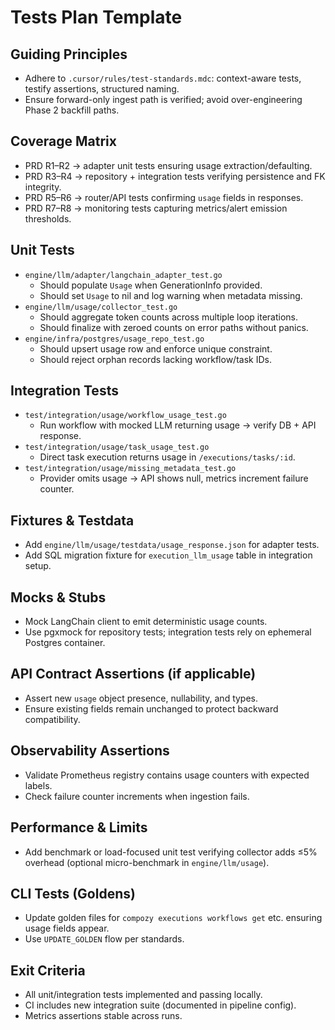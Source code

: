 # Tests Plan Template

## Guiding Principles

- Adhere to `.cursor/rules/test-standards.mdc`: context-aware tests, testify assertions, structured naming.
- Ensure forward-only ingest path is verified; avoid over-engineering Phase 2 backfill paths.

## Coverage Matrix

- PRD R1–R2 → adapter unit tests ensuring usage extraction/defaulting.
- PRD R3–R4 → repository + integration tests verifying persistence and FK integrity.
- PRD R5–R6 → router/API tests confirming `usage` fields in responses.
- PRD R7–R8 → monitoring tests capturing metrics/alert emission thresholds.

## Unit Tests

- `engine/llm/adapter/langchain_adapter_test.go`
  - Should populate `Usage` when GenerationInfo provided.
  - Should set `Usage` to nil and log warning when metadata missing.
- `engine/llm/usage/collector_test.go`
  - Should aggregate token counts across multiple loop iterations.
  - Should finalize with zeroed counts on error paths without panics.
- `engine/infra/postgres/usage_repo_test.go`
  - Should upsert usage row and enforce unique constraint.
  - Should reject orphan records lacking workflow/task IDs.

## Integration Tests

- `test/integration/usage/workflow_usage_test.go`
  - Run workflow with mocked LLM returning usage → verify DB + API response.
- `test/integration/usage/task_usage_test.go`
  - Direct task execution returns usage in `/executions/tasks/:id`.
- `test/integration/usage/missing_metadata_test.go`
  - Provider omits usage → API shows null, metrics increment failure counter.

## Fixtures & Testdata

- Add `engine/llm/usage/testdata/usage_response.json` for adapter tests.
- Add SQL migration fixture for `execution_llm_usage` table in integration setup.

## Mocks & Stubs

- Mock LangChain client to emit deterministic usage counts.
- Use pgxmock for repository tests; integration tests rely on ephemeral Postgres container.

## API Contract Assertions (if applicable)

- Assert new `usage` object presence, nullability, and types.
- Ensure existing fields remain unchanged to protect backward compatibility.

## Observability Assertions

- Validate Prometheus registry contains usage counters with expected labels.
- Check failure counter increments when ingestion fails.

## Performance & Limits

- Add benchmark or load-focused unit test verifying collector adds ≤5% overhead (optional micro-benchmark in `engine/llm/usage`).

## CLI Tests (Goldens)

- Update golden files for `compozy executions workflows get` etc. ensuring usage fields appear.
- Use `UPDATE_GOLDEN` flow per standards.

## Exit Criteria

- All unit/integration tests implemented and passing locally.
- CI includes new integration suite (documented in pipeline config).
- Metrics assertions stable across runs.
